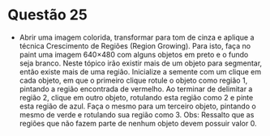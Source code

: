 # Questão 25

- Abrir uma imagem colorida, transformar para tom de cinza e aplique a técnica Crescimento de Regiões (Region Growing).
Para isto, faça no paint uma imagem 640×480 com alguns objetos em preto e o fundo seja branco. Neste tópico irão existir
mais de um objeto para segmentar, então existe mais de uma região. Inicialize a semente com um clique em cada objeto,
em que o primeiro clique rotule o objeto como região 1, pintando a região encontrada de vermelho. Ao terminar de
delimitar a região 2, clique em outro objeto, rotulando esta região como 2 e pinte esta região de azul. Faça o mesmo
para um terceiro objeto, pintando o mesmo de verde e rotulando sua região como 3. Obs: Ressalto que as regiões que não
fazem parte de nenhum objeto devem possuir valor 0.